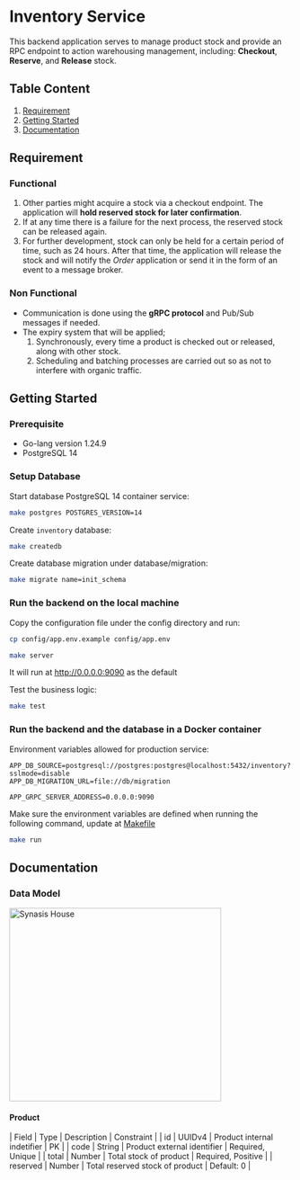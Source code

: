 # Inventory Service

This backend application serves to manage product stock and provide an RPC endpoint to action warehousing management, including: **Checkout**, **Reserve**, and **Release** stock.

## Table Content

1. [Requirement](#requirement)
2. [Getting Started](#getting-started)
3. [Documentation](#documentation)

## Requirement

### Functional

1. Other parties might acquire a stock via a checkout endpoint. The application will **hold reserved stock for later confirmation**.
2. If at any time there is a failure for the next process, the reserved stock can be released again.
3. For further development, stock can only be held for a certain period of time, such as 24 hours. After that time, the application will release the stock and will notify the *Order* application or send it in the form of an event to a message broker.

### Non Functional

- Communication is done using the **gRPC protocol** and Pub/Sub messages if needed.
- The expiry system that will be applied;
    1. Synchronously, every time a product is checked out or released, along with other stock.
    2. Scheduling and batching processes are carried out so as not to interfere with organic traffic.

## Getting Started

### Prerequisite

- Go-lang version 1.24.9
- PostgreSQL 14

### Setup Database

Start database PostgreSQL 14 container service:

```bash
make postgres POSTGRES_VERSION=14
```

Create `inventory` database:

```bash
make createdb
```

Create database migration under database/migration:

```bash
make migrate name=init_schema
```

### Run the backend on the local machine

Copy the configuration file under the config directory and run:

```bash
cp config/app.env.example config/app.env
```

```bash
make server
```

It will run at <http://0.0.0.0:9090> as the default

Test the business logic:

```bash
make test
```

### Run the backend and the database in a Docker container

Environment variables allowed for production service:

```shell
APP_DB_SOURCE=postgresql://postgres:postgres@localhost:5432/inventory?sslmode=disable
APP_DB_MIGRATION_URL=file://db/migration

APP_GRPC_SERVER_ADDRESS=0.0.0.0:9090
```

Make sure the environment variables are defined when running the following command, update at [Makefile](./Makefile)

```bash
make run
```

## Documentation

### Data Model

<img width="377" height="344" alt="Synasis House" src="https://github.com/user-attachments/assets/2d8e3f63-39d0-4807-9d75-03e7f1c28b7a" />

#### Product

| Field | Type | Description | Constraint |
| id | UUIDv4 | Product internal indetifier | PK |
| code | String | Product external identifier | Required, Unique |
| total | Number | Total stock of product | Required, Positive |
| reserved | Number | Total reserved stock of product | Default: 0 |

